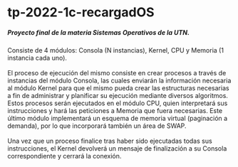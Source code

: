 # tp-2022-1c-recargadOS

##### Proyecto final de la materia Sistemas Operativos de la UTN.

Consiste de 4 módulos: Consola (N instancias), Kernel, CPU y Memoria (1 instancia cada uno).<br><br>
El proceso de ejecución del mismo consiste en crear procesos a través de instancias del módulo Consola, las cuales enviarán la información necesaria al módulo Kernel para que el mismo pueda crear las estructuras necesarias a fin de administrar y planificar su ejecución mediante diversos algoritmos. Estos procesos serán ejecutados en el módulo CPU, quien interpretará sus instrucciones y hará las peticiones a Memoria que fuera necesarias. Este último módulo implementará un esquema de memoria virtual (paginación a demanda), por lo que incorporará también un área de SWAP.<br><br>
Una vez que un proceso finalice tras haber sido ejecutadas todas sus instrucciones, el Kernel devolverá un mensaje de finalización a su Consola correspondiente y cerrará la conexión.
